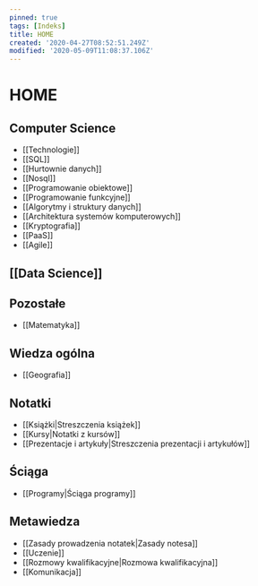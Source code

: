 ```yaml
---
pinned: true
tags: [Indeks]
title: HOME
created: '2020-04-27T08:52:51.249Z'
modified: '2020-05-09T11:08:37.106Z'
---
```


# HOME

## Computer Science

* [[Technologie]]
* [[SQL]]
* [[Hurtownie danych]]
* [[Nosql]]
* [[Programowanie obiektowe]]
* [[Programowanie funkcyjne]]
* [[Algorytmy i struktury danych]]
* [[Architektura systemów komputerowych]]
* [[Kryptografia]]
* [[PaaS]]
* [[Agile]]

## [[Data Science]]

## Pozostałe

* [[Matematyka]]

## Wiedza ogólna

* [[Geografia]]

## Notatki

* [[Książki|Streszczenia książek]]
* [[Kursy|Notatki z kursów]]
* [[Prezentacje i artykuły|Streszczenia prezentacji i artykułów]]

## Ściąga

* [[Programy|Ściąga programy]]

## Metawiedza

* [[Zasady prowadzenia notatek|Zasady notesa]]
* [[Uczenie]]
* [[Rozmowy kwalifikacyjne|Rozmowa kwalifikacyjna]]
* [[Komunikacja]]
